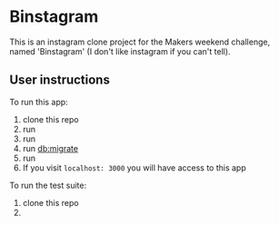 # Binstagram

This is an instagram clone project for the Makers weekend challenge, named 'Binstagram' (I don't like instagram if you can't tell).

## User instructions

To run this app:
1. clone this repo
2. run <cd binstagram/>
3. run <bundle install>  
4. run <db:migrate>
5. run <rails server>
6. If you visit `localhost: 3000` you will have access to this app

To run the test suite:

1. clone this repo
2. 
